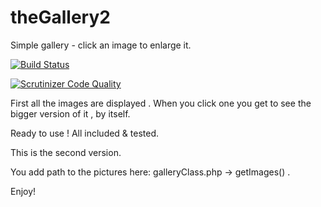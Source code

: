 # theGallery2

Simple gallery - click an image to enlarge it.

[![Build Status](https://scrutinizer-ci.com/g/ylvali/theGallery2/badges/build.png?b=master)](https://scrutinizer-ci.com/g/ylvali/theGallery2/build-status/master)

[![Scrutinizer Code Quality](https://scrutinizer-ci.com/g/ylvali/theGallery2/badges/quality-score.png?b=master)](https://scrutinizer-ci.com/g/ylvali/theGallery2/?branch=master)


First all the images are displayed .
When you click one you get to see the bigger version of it , by itself.

Ready to use ! 
All included & tested.

This is the second version.

You add path to the pictures here:
galleryClass.php -> getImages() .

Enjoy!




